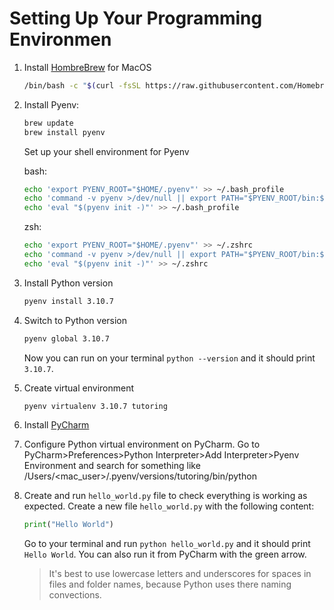 # Setting Up Your Programming Environmen

1. Install [HombreBrew](https://brew.sh) for MacOS

    ```bash
    /bin/bash -c "$(curl -fsSL https://raw.githubusercontent.com/Homebrew/install/HEAD/install.sh)"s
    ```

2. Install Pyenv:

    ```bash
    brew update
    brew install pyenv
    ```

    Set up your shell environment for Pyenv

    bash:

    ```bash
    echo 'export PYENV_ROOT="$HOME/.pyenv"' >> ~/.bash_profile
    echo 'command -v pyenv >/dev/null || export PATH="$PYENV_ROOT/bin:$PATH"' >> ~/.bash_profile
    echo 'eval "$(pyenv init -)"' >> ~/.bash_profile
    ```

    zsh:

    ```bash
    echo 'export PYENV_ROOT="$HOME/.pyenv"' >> ~/.zshrc
    echo 'command -v pyenv >/dev/null || export PATH="$PYENV_ROOT/bin:$PATH"' >> ~/.zshrc
    echo 'eval "$(pyenv init -)"' >> ~/.zshrc
    ```

3. Install Python version

    ```bash
    pyenv install 3.10.7
    ```

4. Switch to Python version

    ```bash
    pyenv global 3.10.7
    ```

    Now you can run on your terminal `python --version` and it should print `3.10.7`.

5. Create virtual environment

    ```bash
    pyenv virtualenv 3.10.7 tutoring
    ```

6. Install [PyCharm](https://www.jetbrains.com/pycharm/)

7. Configure Python virtual environment on PyCharm. Go to PyCharm>Preferences>Python Interpreter>Add Interpreter>Pyenv Environment and search for something like /Users/<mac_user>/.pyenv/versions/tutoring/bin/python

8. Create and run `hello_world.py` file to check everything is working as expected. Create a new file `hello_world.py` with the following content:

    ```python
    print("Hello World")
    ```

    Go to your terminal and run `python hello_world.py` and it should print `Hello World`. You can also run it from PyCharm with the green arrow.

    >It's best to use lowercase letters and underscores for spaces in files and folder names, because Python uses there naming convections.
    